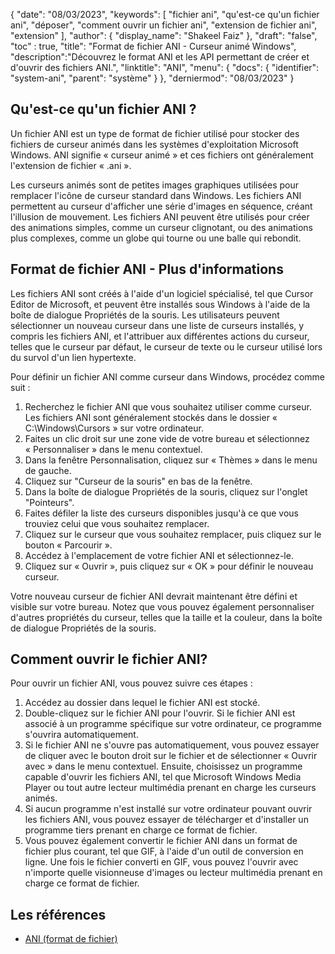 {
"date": "08/03/2023",
  "keywords": [
"fichier ani",
"qu'est-ce qu'un fichier ani",
"déposer",
"comment ouvrir un fichier ani",
"extension de fichier ani",
"extension"
],
  "author": {
"display_name": "Shakeel Faiz"
},
"draft": "false",
"toc" : true,
"title": "Format de fichier ANI - Curseur animé Windows",
  "description":"Découvrez le format ANI et les API permettant de créer et d'ouvrir des fichiers ANI.",
"linktitle": "ANI",
  "menu": {
    "docs": {
      "identifier": "system-ani",
"parent": "système"
}
},
"derniermod": "08/03/2023"
}

## Qu'est-ce qu'un fichier ANI ?

Un fichier ANI est un type de format de fichier utilisé pour stocker des fichiers de curseur animés dans les systèmes d'exploitation Microsoft Windows. ANI signifie « curseur animé » et ces fichiers ont généralement l'extension de fichier « .ani ».

Les curseurs animés sont de petites images graphiques utilisées pour remplacer l'icône de curseur standard dans Windows. Les fichiers ANI permettent au curseur d'afficher une série d'images en séquence, créant l'illusion de mouvement. Les fichiers ANI peuvent être utilisés pour créer des animations simples, comme un curseur clignotant, ou des animations plus complexes, comme un globe qui tourne ou une balle qui rebondit.

## Format de fichier ANI - Plus d'informations

Les fichiers ANI sont créés à l'aide d'un logiciel spécialisé, tel que Cursor Editor de Microsoft, et peuvent être installés sous Windows à l'aide de la boîte de dialogue Propriétés de la souris. Les utilisateurs peuvent sélectionner un nouveau curseur dans une liste de curseurs installés, y compris les fichiers ANI, et l'attribuer aux différentes actions du curseur, telles que le curseur par défaut, le curseur de texte ou le curseur utilisé lors du survol d'un lien hypertexte.

Pour définir un fichier ANI comme curseur dans Windows, procédez comme suit :

1. Recherchez le fichier ANI que vous souhaitez utiliser comme curseur. Les fichiers ANI sont généralement stockés dans le dossier « C:\Windows\Cursors » sur votre ordinateur.
2. Faites un clic droit sur une zone vide de votre bureau et sélectionnez « Personnaliser » dans le menu contextuel.
3. Dans la fenêtre Personnalisation, cliquez sur « Thèmes » dans le menu de gauche.
4. Cliquez sur "Curseur de la souris" en bas de la fenêtre.
5. Dans la boîte de dialogue Propriétés de la souris, cliquez sur l'onglet "Pointeurs".
6. Faites défiler la liste des curseurs disponibles jusqu'à ce que vous trouviez celui que vous souhaitez remplacer.
7. Cliquez sur le curseur que vous souhaitez remplacer, puis cliquez sur le bouton « Parcourir ».
8. Accédez à l'emplacement de votre fichier ANI et sélectionnez-le.
9. Cliquez sur « Ouvrir », puis cliquez sur « OK » pour définir le nouveau curseur.

Votre nouveau curseur de fichier ANI devrait maintenant être défini et visible sur votre bureau. Notez que vous pouvez également personnaliser d'autres propriétés du curseur, telles que la taille et la couleur, dans la boîte de dialogue Propriétés de la souris.

## Comment ouvrir le fichier ANI?

Pour ouvrir un fichier ANI, vous pouvez suivre ces étapes :

1. Accédez au dossier dans lequel le fichier ANI est stocké.
2. Double-cliquez sur le fichier ANI pour l'ouvrir. Si le fichier ANI est associé à un programme spécifique sur votre ordinateur, ce programme s'ouvrira automatiquement.
3. Si le fichier ANI ne s'ouvre pas automatiquement, vous pouvez essayer de cliquer avec le bouton droit sur le fichier et de sélectionner « Ouvrir avec » dans le menu contextuel. Ensuite, choisissez un programme capable d'ouvrir les fichiers ANI, tel que Microsoft Windows Media Player ou tout autre lecteur multimédia prenant en charge les curseurs animés.
4. Si aucun programme n'est installé sur votre ordinateur pouvant ouvrir les fichiers ANI, vous pouvez essayer de télécharger et d'installer un programme tiers prenant en charge ce format de fichier.
5. Vous pouvez également convertir le fichier ANI dans un format de fichier plus courant, tel que GIF, à l'aide d'un outil de conversion en ligne. Une fois le fichier converti en GIF, vous pouvez l'ouvrir avec n'importe quelle visionneuse d'images ou lecteur multimédia prenant en charge ce format de fichier.

## Les références
* [ANI (format de fichier)](https://en.wikipedia.org/wiki/ANI_(file_format))

